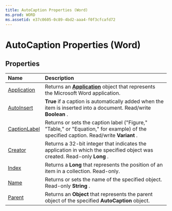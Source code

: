 ```yaml
---
title: AutoCaption Properties (Word)
ms.prod: WORD
ms.assetid: e37c0605-0c89-4bd2-aaa4-f0f3cfcafd72
---
```



# AutoCaption Properties (Word)

## Properties



|**Name**|**Description**|
|:-----|:-----|
|[Application](autocaption-application-property-word.md)|Returns an  **[Application](application-object-word.md)** object that represents the Microsoft Word application.|
|[AutoInsert](autocaption-autoinsert-property-word.md)| **True** if a caption is automatically added when the item is inserted into a document. Read/write **Boolean** .|
|[CaptionLabel](autocaption-captionlabel-property-word.md)|Returns or sets the caption label ("Figure," "Table," or "Equation," for example) of the specified caption. Read/write  **Variant** .|
|[Creator](autocaption-creator-property-word.md)|Returns a 32-bit integer that indicates the application in which the specified object was created. Read-only  **Long** .|
|[Index](autocaption-index-property-word.md)|Returns a  **Long** that represents the position of an item in a collection. Read-only.|
|[Name](autocaption-name-property-word.md)|Returns or sets the name of the specified object. Read-only  **String** .|
|[Parent](autocaption-parent-property-word.md)|Returns an  **Object** that represents the parent object of the specified **AutoCaption** object.|

